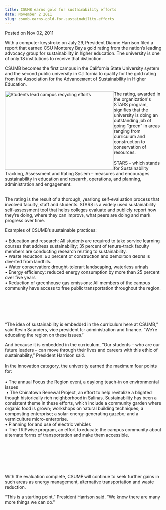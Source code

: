 ```yaml
---
title: CSUMB earns gold for sustainability efforts
date: November 2 2011
slug: csumb-earns-gold-for-sustainability-efforts
---
```


 



<span class="date">Posted on Nov 02, 2011    </span>
<p>With a computer keystroke on July 29, President Dianne Harrison
filed a report that earned CSU Monterey Bay a gold rating from the
nation&#x2019;s leading advocacy group for sustainability in higher
education. The university is one of only 18 institutions to receive
that distinction.</p>
<p>CSUMB becomes the first campus in the California State
University system and the second public university in California to
qualify for the gold rating from the Association for the
Advancement of Sustainability in Higher Education.</p>
<p><img alt="Students lead campus recycling efforts" src="https://news.csumb.edu/sites/default/files/65/attachments/news/images/csumb_recycles_--_it_starts_with_you.jpg" style="float:left; width:350px; height:251px">The rating, awarded
in the organization&apos;s STARS program, signifies that the university
is doing an outstanding job of going &#x201C;green&#x201D; in areas ranging from
curriculum and construction to conservation of resources.<br>
<br>
STARS &#x2013; which stands for Sustainability Tracking, Assessment and
Rating System &#x2013; measures and encourages sustainability in education
and research, operations, and planning, administration and
engagement.</br></br></img></p>
<p>The rating is the result of a thorough, yearlong self-evaluation
process that involved faculty, staff and students. STARS is a
widely used sustainability self-assessment tool that helps colleges
evaluate and publicly report how they&#x2019;re doing, where they can
improve, what peers are doing and mark progress over time.</p>
<p>Examples of CSUMB&#x2019;s sustainable practices:<br>
<br>
&#x2022; Education and research: All students are required to take service
learning courses that address sustainability; 35 percent of
tenure-track faculty members are conducting research relating to
sustainability.<br>
&#x2022; Waste reduction: 90 percent of construction and demolition debris
is diverted from landfills.<br>
&#x2022; Water conservation: drought-tolerant landscaping, waterless
urinals<br>
&#x2022; Energy efficiency: reduced energy consumption by more than 25
percent over five years<br>
&#x2022; Reduction of greenhouse gas emissions: All members of the campus
community have access to free public transportation throughout the
region.</br></br></br></br></br></br></p>
<p>&#x201C;The idea of sustainability is embedded in the curriculum here
at CSUMB,&#x201D; said Kevin Saunders, vice president for administration
and finance. &#x201C;We&#x2019;re educating the region on these issues.&#x201D;</p>
<p>And because it is embedded in the curriculum, &#x201C;Our students &#x2013;
who are our future leaders &#x2013; can move through their lives and
careers with this ethic of sustainability,&#x201D; President Harrison
said.<br>
<br>
In the innovation category, the university earned the maximum four
points for:<br>
<br>
&#x2022; The annual Focus the Region event, a daylong teach-in on
environmental issues<br>
&#xA0;&#x2022; The Chinatown Renewal Project, an effort to help revitalize
a blighted though historically rich neighborhood in Salinas.
Sustainability has been a consistent theme in these efforts, which
include a community garden where organic food is grown; workshops
on natural building techniques; a composting enterprise; a
solar-energy-generating gazebo; and a vermiculture
micro-enterprise.<br>
&#x2022; Planning for and use of electric vehicles<br>
&#x2022; The TRIPwise program, an effort to educate the campus community
about alternate forms of transportation and make them
accessible.</br></br></br></br></br></br></br></p>
<p>With the evaluation complete, CSUMB will continue to seek
further gains in such areas as energy management, alternative
transportation and waste reduction.</p>
<p>&#x201C;This is a starting point,&#x201D; President Harrison said. &#x201C;We know
there are many more things we can do.&quot;<br>
&#xA0;</br></p>





```
